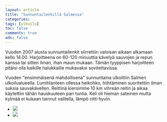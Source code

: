 ```yaml
--- 
layout: article 
title: "Sunnuntailenkillä Salmessa" 
categories: 
tags: [ulkoilu]
toc: false 
comments: true 
ads: false 
--- 
```


Vuoden 2007 alusta sunnuntailenkit siirrettiin valoisan aikaan alkamaan
kello 14.00. Harjoitteena on 60-120 minuuttia kävelyä sauvojen ja repun
kanssa tai sitten ilman, ihan maun mukaan. Tämän tyyppisen harjoitteen
pitäisi olla kaikille halukkaille mukavaksi sovitettavissa.

Vuoden "ensimmäisenä mahdollisena" sunnuntaina ulkoiltiin Salmen
ulkoilualueella. Lumitilanteen ollessa heikohko, hiihtäminen
suoritettiin ilman suksia sauvakävellen. Reittinä kiersimme 10 km
vihreän reitin ja aikaa käytettiin tähän hauskuuteen pari tuntia. Keli
oli hieman sateinen mutta kylmää ei kukaan tainnut valitella, lämpö
riitti hyvin.

<div class="image-gallery">

-   [![](/Media/Default/ImageGalleries/sunnuntailenkilla-salmessa/Thumbnails/peruskuntosl20070107_01b.jpg)](/Media/Default/ImageGalleries/sunnuntailenkilla-salmessa/peruskuntosl20070107_01b.jpg)
-   [![](/Media/Default/ImageGalleries/sunnuntailenkilla-salmessa/Thumbnails/peruskuntosl20070107_02b.jpg)](/Media/Default/ImageGalleries/sunnuntailenkilla-salmessa/peruskuntosl20070107_02b.jpg)

</div>
